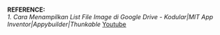 <br>

**REFERENCE:**<br>
*1. Cara Menampilkan List File Image di Google Drive - Kodular|MIT App Inventor|Appybuilder|Thunkable* [Youtube](https://www.youtube.com/watch?v=htGygdZADCM) <br>
